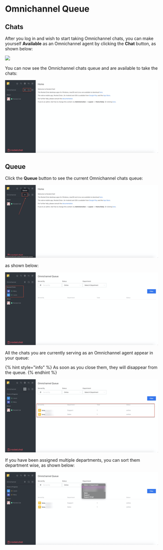 # Omnichannel Queue

## Chats

After you log in and wish to start taking Omnichannel chats, you can make yourself **Available** as an Omnichannel agent by clicking the **Chat** button, as shown below:

![](<../../../.gitbook/assets/image (236) (1).png>)

You can now see the Omnichannel chats queue and are available to take the chats:

![](<../../../.gitbook/assets/image (223).png>)

## Queue

Click the **Queue** button to see the current Omnichannel chats queue:

![](<../../../.gitbook/assets/image (224).png>)

as shown below:

![](<../../../.gitbook/assets/image (226).png>)

All the chats you are currently serving as an Omnichannel agent appear in your queue:

{% hint style="info" %}
As soon as you close them, they will disappear from the queue.
{% endhint %}

![](<../../../.gitbook/assets/image (228).png>)

If you have been assigned multiple departments, you can sort them department wise, as shown below:

![](<../../../.gitbook/assets/image (229).png>)

